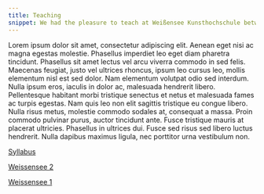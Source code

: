 ```yaml
---
title: Teaching
snippet: We had the pleasure to teach at Weißensee Kunsthochschule between 2022 and 2024
---
```



Lorem ipsum dolor sit amet, consectetur adipiscing elit. Aenean eget nisi ac magna egestas molestie. Phasellus imperdiet leo eget diam pharetra tincidunt. Phasellus sit amet lectus vel arcu viverra commodo in sed felis. Maecenas feugiat, justo vel ultrices rhoncus, ipsum leo cursus leo, mollis elementum nisl est sed dolor. Nam elementum volutpat odio sed interdum. Nulla ipsum eros, iaculis in dolor ac, malesuada hendrerit libero. Pellentesque habitant morbi tristique senectus et netus et malesuada fames ac turpis egestas. Nam quis leo non elit sagittis tristique eu congue libero. Nulla risus metus, molestie commodo sodales at, consequat a massa. Proin commodo pulvinar purus, auctor tincidunt ante. Fusce tristique mauris at placerat ultricies. Phasellus in ultrices dui. Fusce sed risus sed libero luctus hendrerit. Nulla dapibus maximus ligula, nec porttitor urna vestibulum non.

[Syllabus](https://www.are.na/giacomo-nanni/syllabus-a_tuqr3krg)

[Weissensee 2](https://observablehq.com/collection/@thometnanni/teaching-weissensee)

[Weissensee 1](http://zweitesstudienjahr.de/)